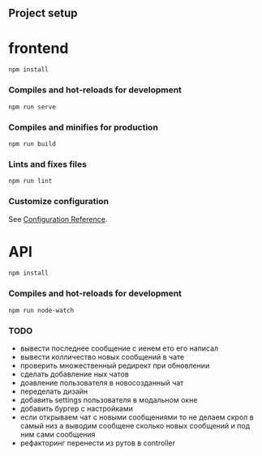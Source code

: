 ## Project setup

# frontend

```
npm install
```

### Compiles and hot-reloads for development

```
npm run serve
```

### Compiles and minifies for production

```
npm run build
```

### Lints and fixes files

```
npm run lint
```

### Customize configuration

See [Configuration Reference](https://cli.vuejs.org/config/).

# API

```
npm install
```

### Compiles and hot-reloads for development

```
npm run node-watch
```

### TODO

- вывести последнее сообщение с иенем ето его написал
- вывести колличество новых сообщений в чате
- проверить множественный редирект при обновлении
- сделать добавление ных чатов
- доавление пользователя в новосозданный чат
- переделать дизайн
- добавить settings пользователя в модальном окне
- добавить бургер с настройками
- если открываем чат с новыми сообщениями то не делаем скрол в самый низ а выводим сообщене сколько новых сообщений и под ним сами сообщения
- рефакторинг перенести из рутов в controller
